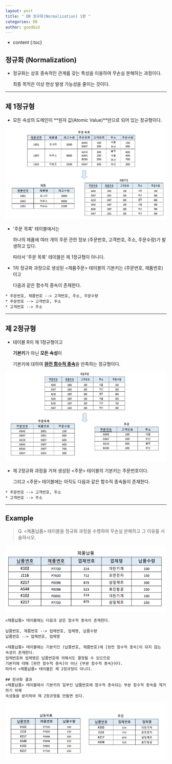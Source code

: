 ```yaml
---
layout: post
title: " DB 정규화(Normalization) 1편 "
categories: DB
author: goodGid
---
```

* content
{:toc}

## 정규화 (Normalization)

* 정규화는 상호 종속적인 관계를 갖는 특성을 이용하여 무손실 분해하는 과정이다. 

  최종 목적은 이상 현상 발생 가능성을 줄이는 것이다.





---

## 제 1정규형

* 모든 속성의 도메인이 **원자 값(Atomic Value)**만으로 되어 있는 정규형이다.

![](/assets/img/db/normalization_1.png)

* '주문 목록' 테이블에서는 

  하나의 제품에 여러 개의 주문 관련 정보 (주문번호, 고객번호, 주소, 주문수량)가 발생하고 있다. 

  따라서 '주문 목록' 테이블은 제 1정규형이 아니다.

* 1차 정규화 과정으로 생성된 <제품주문> 테이블의 기본키는 (주문번호, 제품번호)이고 

  다음과 같은 함수적 종속이 존재한다.

```
* 주문번호, 제품번호 --> 고객번호, 주소, 주문수량
* 주문번호 --> 고객번호, 주소
* 고객번호 --> 주소 
```
---

## 제 2정규형

* 테이블 R이 제 1정규형이고 

  **기본키**가 아닌 **모든 속성**이 
  
  기본키에 대하여 [**완전 함수적 종속**]({{site.url}}/DB-Func-Dependency/)을 만족하는 정규형이다.

![](/assets/img/db/normalization_2.png)

* 제 2정규화 과정을 거쳐 생성된 <주문> 테이블의 기본키는 주문번호이다. 

  그리고 <주문> 테이블에는 아직도 다음과 같은 함수적 종속들이 존재한다.

```
* 주문번호 --> 고객번호, 주소
* 고객번호 --> 주소 
```

---

## Example

> Q. <제품납품> 테이블을 정규화 과정을 수행하여 무손실 분해하고 그 이유를 서술하시오.

![](/assets/img/db/normalization_5.png)

```
<제품납품> 테이블에는 다음과 같은 함수적 종속이 존재한다.

납품번호, 제품번호 --> 업체번호, 업체명, 납품수량
납품번호 --> 업체번호, 업체명

<제품납품> 테이블에는 기본키인 (납품번호, 제품번호)에 [완전 함수적 종속]이 되지 않는 속성이 존재한다.
업체번호와 업체명은 납품번호에 의해서도 결정될 수 있으므로 
기본키에 대해 [완전 함수적 종속]이 아닌 {부분 함수적 종속}이다.
따라서 <제품납품> 테이블은 제 2정규형이 아니다.

## 정규화 결과
<제품납품> 테이블에서 기본키의 일부인 납품번호에 함수적 종속되는 부분 함수적 종속을 제거하기 위해
속성들을 분리하여 제 2정규형을 만들면 된다.
```

![](/assets/img/db/normalization_6.png)